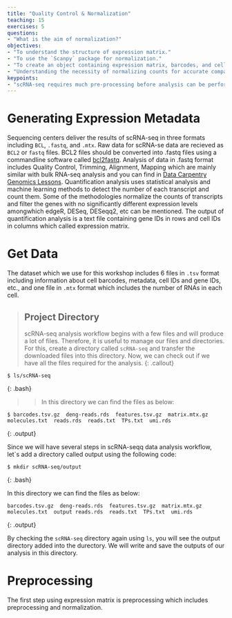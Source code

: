 ```yaml
---
title: "Quality Control & Normalization"
teaching: 15
exercises: 5
questions:
- "What is the aim of normalization?"
objectives:
- "To understand the structure of expression matrix."
- "To use the `Scanpy` package for normalization."
- "To create an object containing expression matrix, barcodes, and cell IDs."
- "Understanding the necessity of normalizing counts for accurate comparison between cells."
keypoints:
- "scRNA-seq requires much pre-processing before analysis can be performed."
---
```


# Generating Expression Metadata

Sequencing centers deliver the results of scRNA-seq in three formats including `BCL`, `.fastq`, and `.mtx`. Raw data for scRNA-se data are recieved as `BCL2` or `fastq` files. BCL2 files should be converted into .fastq files using a commandline software called [bcl2fastq](https://support.illumina.com/sequencing/sequencing_software/bcl2fastq-conversion-software.html). Analysis of data in .fastq format includes Quality Control, Trimming, Alignment, Mapping which are mainly similar with bulk RNA-seq analysis and you can find in   [Data Carpentry Genomics Lessons](https://datacarpentry.org/wrangling-genomics/). Quantification analysis uses statistical analysis and machine learning methods to detect the number of each transcript and count them. Some of the methodologies normalize the counts of transcripts and filter the genes with no significantly different expression levels amongwhich edgeR, DESeq, DESeqq2, etc can be mentioned.
The output of quantification analysis is a text file containing gene IDs in rows and cell IDs in columns which called expression matrix.

# Get Data
The dataset which we use for this workshop includes 6 files in `.tsv` format including information about cell barcodes, metadata, cell IDs and gene IDs, etc., and one file in `.mtx` format which includes the number of RNAs in each cell.

> ## Project Directory 
> scRNA-seq analysis workflow begins with a few files and will produce a lot of files.
> Therefore, it is useful to manage our files and directories.
> For this, create a directory called `scRNA-seq` and transfer the downloaded files into this directory.
> Now, we can check out if we have all the files required for the analysis.
{: .callout}

~~~
$ ls/scRNA-seq
~~~
{: .bash}

>> In this directory we can find the files as below:
~~~
$ barcodes.tsv.gz  deng-reads.rds  features.tsv.gz  matrix.mtx.gz  molecules.txt  reads.rds  reads.txt  TPs.txt  umi.rds
~~~
{: .output}

Since we will have several steps in scRNA-seqq data analysis workflow, let`s add a directory called output using the following code:
~~~
$ mkdir scRNA-seq/output
~~~
{: .bash}

 In this directory we can find the files as below:
~~~
barcodes.tsv.gz  deng-reads.rds  features.tsv.gz  matrix.mtx.gz  molecules.txt  output reads.rds  reads.txt  TPs.txt  umi.rds
~~~
{: .output}

By checking the `scRNA-seq` directory again using `ls`, you will see the output directory added into the durectory. We will write and save the outputs of our analysis in this directory.


# Preprocessing

The first step using expression matrix is preprocessing which includes preprocessing and normalization.


